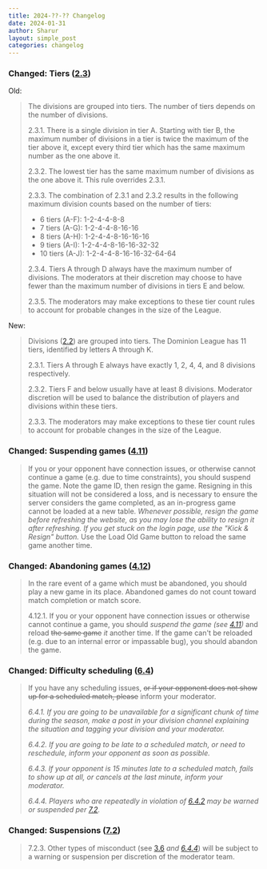 ```yaml
---
title: 2024-??-?? Changelog
date: 2024-01-31
author: Sharur
layout: simple_post
categories: changelog
---
```

### Changed: Tiers ([2.3](/rules#2.3))

Old: 

> The divisions are grouped into tiers. The number of tiers depends on the number of divisions.
>
> 2.3.1. There is a single division in tier A. Starting with tier B, the maximum number of divisions in a tier is twice the maximum of the tier above it, except every third tier which has the same maximum number as the one above it.
>
> 2.3.2. The lowest tier has the same maximum number of divisions as the one above it. This rule overrides 2.3.1.
>
> 2.3.3. The combination of 2.3.1 and 2.3.2 results in the following maximum division counts based on the number of tiers:
> 
> - 6 tiers (A-F): 1-2-4-4-8-8
> - 7 tiers (A-G): 1-2-4-4-8-16-16
> - 8 tiers (A-H): 1-2-4-4-8-16-16-16
> - 9 tiers (A-I): 1-2-4-4-8-16-16-32-32
> - 10 tiers (A-J): 1-2-4-4-8-16-16-32-64-64
>  
> <!-- --> 2.3.4. Tiers A through D always have the maximum number of divisions. The moderators at their discretion may choose to have fewer than the maximum number of divisions in tiers E and below.
>
> 2.3.5. The moderators may make exceptions to these tier count rules to account for probable changes in the size of the League.

New:

> Divisions ([2.2](/rules#2.2)) are grouped into tiers. The Dominion League has 11 tiers, identified by letters A through K.
> 
> 2.3.1. Tiers A through E always have exactly 1, 2, 4, 4, and 8 divisions respectively.
> 
> 2.3.2. Tiers F and below usually have at least 8 divisions. Moderator discretion will be used to balance the distribution of players and divisions within these tiers.
>
> 2.3.3. The moderators may make exceptions to these tier count rules to account for probable changes in the size of the League.

### Changed: Suspending games ([4.11](/rules#4.11))
> 
> If you or your opponent have connection issues, or otherwise cannot continue a game (e.g. due to time constraints), you should suspend the game. Note the game ID, then resign the game. Resigning in this situation will not be considered a loss, and is necessary to ensure the server considers the game completed, as an in-progress game cannot be loaded at a new table. *Whenever possible, resign the game before refreshing the website, as you may lose the ability to resign it after refreshing. If you get stuck on the login page, use the "Kick & Resign" button.* Use the Load Old Game button to reload the same game another time.

### Changed: Abandoning games ([4.12](/rules#4.12))

> In the rare event of a game which must be abandoned, you should play a new game in its place. Abandoned games do not count toward match completion or match score.
>
> 4.12.1. If you or your opponent have connection issues or otherwise cannot continue a game, you should *suspend the game (see [4.11](/rules#4.11))* and reload ~~the same game~~ *it* another time. If the game can't be reloaded (e.g. due to an internal error or impassable bug), you should abandon the game.

### Changed: Difficulty scheduling ([6.4](/rules#6.4))

> If you have any scheduling issues, ~~or if your opponent does not show up for a scheduled match, please~~ inform your moderator.
>
> *6.4.1. If you are going to be unavailable for a significant chunk of time during the season, make a post in your division channel explaining the situation and tagging your division and your moderator.*
>
> *6.4.2. If you are going to be late to a scheduled match, or need to reschedule, inform your opponent as soon as possible.*
>
> *6.4.3. If your opponent is 15 minutes late to a scheduled match, fails to show up at all, or cancels at the last minute, inform your moderator.*
>
> *6.4.4. Players who are repeatedly in violation of [6.4.2](/rules#6.4.2) may be warned or suspended per [7.2](/rules#7.2).*

### Changed: Suspensions ([7.2](/rules#7.2))

> 7.2.3. Other types of misconduct (see [3.6](/rules#3.6) *and [6.4.4](/rules#6.4.4)*) will be subject to a warning or suspension per discretion of the moderator team.